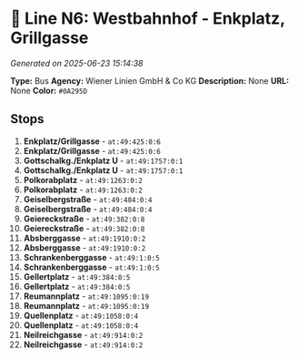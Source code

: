 # 🚌 Line N6: Westbahnhof - Enkplatz, Grillgasse

*Generated on 2025-06-23 15:14:38*

**Type:** Bus
**Agency:** Wiener Linien GmbH & Co KG
**Description:** None
**URL:** None
**Color:** `#0A295D`

## Stops

1. **Enkplatz/Grillgasse** - `at:49:425:0:6`
2. **Enkplatz/Grillgasse** - `at:49:425:0:6`
3. **Gottschalkg./Enkplatz U** - `at:49:1757:0:1`
4. **Gottschalkg./Enkplatz U** - `at:49:1757:0:1`
5. **Polkorabplatz** - `at:49:1263:0:2`
6. **Polkorabplatz** - `at:49:1263:0:2`
7. **Geiselbergstraße** - `at:49:484:0:4`
8. **Geiselbergstraße** - `at:49:484:0:4`
9. **Geiereckstraße** - `at:49:382:0:8`
10. **Geiereckstraße** - `at:49:382:0:8`
11. **Absberggasse** - `at:49:1910:0:2`
12. **Absberggasse** - `at:49:1910:0:2`
13. **Schrankenberggasse** - `at:49:1:0:5`
14. **Schrankenberggasse** - `at:49:1:0:5`
15. **Gellertplatz** - `at:49:384:0:5`
16. **Gellertplatz** - `at:49:384:0:5`
17. **Reumannplatz** - `at:49:1095:0:19`
18. **Reumannplatz** - `at:49:1095:0:19`
19. **Quellenplatz** - `at:49:1058:0:4`
20. **Quellenplatz** - `at:49:1058:0:4`
21. **Neilreichgasse** - `at:49:914:0:2`
22. **Neilreichgasse** - `at:49:914:0:2`